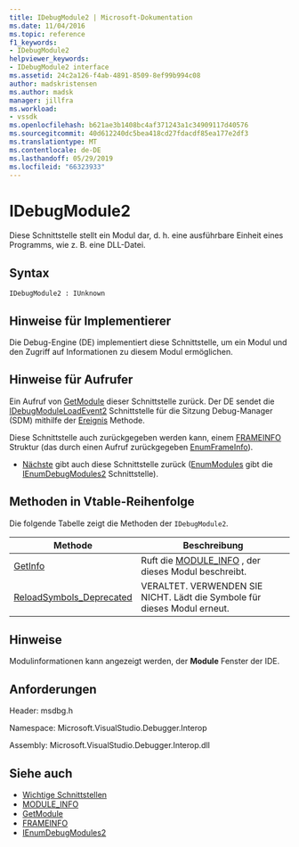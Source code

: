 ```yaml
---
title: IDebugModule2 | Microsoft-Dokumentation
ms.date: 11/04/2016
ms.topic: reference
f1_keywords:
- IDebugModule2
helpviewer_keywords:
- IDebugModule2 interface
ms.assetid: 24c2a126-f4ab-4891-8509-8ef99b994c08
author: madskristensen
ms.author: madsk
manager: jillfra
ms.workload:
- vssdk
ms.openlocfilehash: b621ae3b1408bc4af371243a1c34909117d40576
ms.sourcegitcommit: 40d612240dc5bea418cd27fdacdf85ea177e2df3
ms.translationtype: MT
ms.contentlocale: de-DE
ms.lasthandoff: 05/29/2019
ms.locfileid: "66323933"
---
```

# <a name="idebugmodule2"></a>IDebugModule2
Diese Schnittstelle stellt ein Modul dar, d. h. eine ausführbare Einheit eines Programms, wie z. B. eine DLL-Datei.

## <a name="syntax"></a>Syntax

```
IDebugModule2 : IUnknown
```

## <a name="notes-for-implementers"></a>Hinweise für Implementierer
 Die Debug-Engine (DE) implementiert diese Schnittstelle, um ein Modul und den Zugriff auf Informationen zu diesem Modul ermöglichen.

## <a name="notes-for-callers"></a>Hinweise für Aufrufer
 Ein Aufruf von [GetModule](../../../extensibility/debugger/reference/idebugmoduleloadevent2-getmodule.md) dieser Schnittstelle zurück. Der DE sendet die [IDebugModuleLoadEvent2](../../../extensibility/debugger/reference/idebugmoduleloadevent2.md) Schnittstelle für die Sitzung Debug-Manager (SDM) mithilfe der [Ereignis](../../../extensibility/debugger/reference/idebugeventcallback2-event.md) Methode.

 Diese Schnittstelle auch zurückgegeben werden kann, einem [FRAMEINFO](../../../extensibility/debugger/reference/frameinfo.md) Struktur (das durch einen Aufruf zurückgegeben [EnumFrameInfo](../../../extensibility/debugger/reference/idebugthread2-enumframeinfo.md)).

- [Nächste](../../../extensibility/debugger/reference/ienumdebugmodules2-next.md) gibt auch diese Schnittstelle zurück ([EnumModules](../../../extensibility/debugger/reference/idebugprogram2-enummodules.md) gibt die [IEnumDebugModules2](../../../extensibility/debugger/reference/ienumdebugmodules2.md) Schnittstelle).

## <a name="methods-in-vtable-order"></a>Methoden in Vtable-Reihenfolge
 Die folgende Tabelle zeigt die Methoden der `IDebugModule2`.

|Methode|Beschreibung|
|------------|-----------------|
|[GetInfo](../../../extensibility/debugger/reference/idebugmodule2-getinfo.md)|Ruft die [MODULE_INFO](../../../extensibility/debugger/reference/module-info.md) , der dieses Modul beschreibt.|
|[ReloadSymbols_Deprecated](../../../extensibility/debugger/reference/idebugmodule2-reloadsymbols-deprecated.md)|VERALTET. VERWENDEN SIE NICHT. Lädt die Symbole für dieses Modul erneut.|

## <a name="remarks"></a>Hinweise
 Modulinformationen kann angezeigt werden, der **Module** Fenster der IDE.

## <a name="requirements"></a>Anforderungen
 Header: msdbg.h

 Namespace: Microsoft.VisualStudio.Debugger.Interop

 Assembly: Microsoft.VisualStudio.Debugger.Interop.dll

## <a name="see-also"></a>Siehe auch
- [Wichtige Schnittstellen](../../../extensibility/debugger/reference/core-interfaces.md)
- [MODULE_INFO](../../../extensibility/debugger/reference/module-info.md)
- [GetModule](../../../extensibility/debugger/reference/idebugmoduleloadevent2-getmodule.md)
- [FRAMEINFO](../../../extensibility/debugger/reference/frameinfo.md)
- [IEnumDebugModules2](../../../extensibility/debugger/reference/ienumdebugmodules2.md)